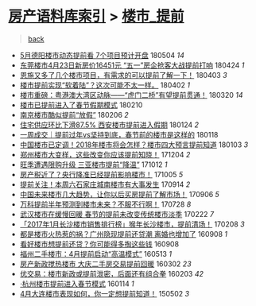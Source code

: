 [房产语料库索引](../../README.md)  > [楼市_提前](楼市_提前.md)
====
> [back](../README.md)

- [5月德阳楼市动态提前看 7个项目预计开盘](http://jkwz.applinzi.com/ittc/7099209133322667014.html#5%E6%9C%88%E5%BE%B7%E9%98%B3%E6%A5%BC%E5%B8%82%E5%8A%A8%E6%80%81%E6%8F%90%E5%89%8D%E7%9C%8B+7%E4%B8%AA%E9%A1%B9%E7%9B%AE%E9%A2%84%E8%AE%A1%E5%BC%80%E7%9B%98) 180504 *14* 
- [东莞楼市4月23日新房价16451元 “五一”房企抢客大战提前打响](http://jkwz.applinzi.com/ittc/7095595325865853969.html#%E4%B8%9C%E8%8E%9E%E6%A5%BC%E5%B8%824%E6%9C%8823%E6%97%A5%E6%96%B0%E6%88%BF%E4%BB%B716451%E5%85%83+%E2%80%9C%E4%BA%94%E4%B8%80%E2%80%9D%E6%88%BF%E4%BC%81%E6%8A%A2%E5%AE%A2%E5%A4%A7%E6%88%98%E6%8F%90%E5%89%8D%E6%89%93%E5%93%8D) 180424 *1* 
- [恩施又多了几个楼市项目，有需求的可以提前了解一下！](http://jkwz.applinzi.com/ittc/7087719652509877259.html#%E6%81%A9%E6%96%BD%E5%8F%88%E5%A4%9A%E4%BA%86%E5%87%A0%E4%B8%AA%E6%A5%BC%E5%B8%82%E9%A1%B9%E7%9B%AE%EF%BC%8C%E6%9C%89%E9%9C%80%E6%B1%82%E7%9A%84%E5%8F%AF%E4%BB%A5%E6%8F%90%E5%89%8D%E4%BA%86%E8%A7%A3%E4%B8%80%E4%B8%8B%EF%BC%81) 180403 *3* 
- [楼市提前实现“软着陆”？这次可能不太一样。](http://jkwz.applinzi.com/ittc/7087326845760701447.html#%E6%A5%BC%E5%B8%82%E6%8F%90%E5%89%8D%E5%AE%9E%E7%8E%B0%E2%80%9C%E8%BD%AF%E7%9D%80%E9%99%86%E2%80%9D%EF%BC%9F%E8%BF%99%E6%AC%A1%E5%8F%AF%E8%83%BD%E4%B8%8D%E5%A4%AA%E4%B8%80%E6%A0%B7%E3%80%82) 180402 *1* 
- [楼市重磅：粤港澳大湾区动脉——“虎门二桥”有望提前贯通！](http://jkwz.applinzi.com/ittc/7082281311509414923.html#%E6%A5%BC%E5%B8%82%E9%87%8D%E7%A3%85%EF%BC%9A%E7%B2%A4%E6%B8%AF%E6%BE%B3%E5%A4%A7%E6%B9%BE%E5%8C%BA%E5%8A%A8%E8%84%89%E2%80%94%E2%80%94%E2%80%9C%E8%99%8E%E9%97%A8%E4%BA%8C%E6%A1%A5%E2%80%9D%E6%9C%89%E6%9C%9B%E6%8F%90%E5%89%8D%E8%B4%AF%E9%80%9A%EF%BC%81) 180320 *14* 
- [楼市已提前进入了春节假期模式](http://jkwz.applinzi.com/ittc/7068203641066750986.html#%E6%A5%BC%E5%B8%82%E5%B7%B2%E6%8F%90%E5%89%8D%E8%BF%9B%E5%85%A5%E4%BA%86%E6%98%A5%E8%8A%82%E5%81%87%E6%9C%9F%E6%A8%A1%E5%BC%8F) 180210  
- [南京楼市酷似提前“放假”](http://jkwz.applinzi.com/ittc/7066895654247203847.html#%E5%8D%97%E4%BA%AC%E6%A5%BC%E5%B8%82%E9%85%B7%E4%BC%BC%E6%8F%90%E5%89%8D%E2%80%9C%E6%94%BE%E5%81%87%E2%80%9D) 180206 *2* 
- [住宅供应环比下滑87.5% 西安楼市提前进入假期](http://jkwz.applinzi.com/ittc/7062102627486008337.html#%E4%BD%8F%E5%AE%85%E4%BE%9B%E5%BA%94%E7%8E%AF%E6%AF%94%E4%B8%8B%E6%BB%9187.5%25+%E8%A5%BF%E5%AE%89%E6%A5%BC%E5%B8%82%E6%8F%90%E5%89%8D%E8%BF%9B%E5%85%A5%E5%81%87%E6%9C%9F) 180124 *2* 
- [一周成交｜提前过年vs坚持到底，春节前的楼市是这样的](http://jkwz.applinzi.com/ittc/7059912278722216976.html#%E4%B8%80%E5%91%A8%E6%88%90%E4%BA%A4%EF%BD%9C%E6%8F%90%E5%89%8D%E8%BF%87%E5%B9%B4vs%E5%9D%9A%E6%8C%81%E5%88%B0%E5%BA%95%EF%BC%8C%E6%98%A5%E8%8A%82%E5%89%8D%E7%9A%84%E6%A5%BC%E5%B8%82%E6%98%AF%E8%BF%99%E6%A0%B7%E7%9A%84) 180118  
- [中国楼市已定调！2018年楼市将会怎样？楼市四大预言提前知道](http://jkwz.applinzi.com/ittc/7054306821131469831.html#%E4%B8%AD%E5%9B%BD%E6%A5%BC%E5%B8%82%E5%B7%B2%E5%AE%9A%E8%B0%83%EF%BC%812018%E5%B9%B4%E6%A5%BC%E5%B8%82%E5%B0%86%E4%BC%9A%E6%80%8E%E6%A0%B7%EF%BC%9F%E6%A5%BC%E5%B8%82%E5%9B%9B%E5%A4%A7%E9%A2%84%E8%A8%80%E6%8F%90%E5%89%8D%E7%9F%A5%E9%81%93) 180103 *3* 
- [郑州楼市大变样，这些改变你应该提前知晓！](http://jkwz.applinzi.com/ittc/7043279795629065232.html#%E9%83%91%E5%B7%9E%E6%A5%BC%E5%B8%82%E5%A4%A7%E5%8F%98%E6%A0%B7%EF%BC%8C%E8%BF%99%E4%BA%9B%E6%94%B9%E5%8F%98%E4%BD%A0%E5%BA%94%E8%AF%A5%E6%8F%90%E5%89%8D%E7%9F%A5%E6%99%93%EF%BC%81) 171204 *2* 
- [旺季遭遇限购升级 三亚楼市提前“降温”](http://jkwz.applinzi.com/ittc/7023546154275570704.html#%E6%97%BA%E5%AD%A3%E9%81%AD%E9%81%87%E9%99%90%E8%B4%AD%E5%8D%87%E7%BA%A7+%E4%B8%89%E4%BA%9A%E6%A5%BC%E5%B8%82%E6%8F%90%E5%89%8D%E2%80%9C%E9%99%8D%E6%B8%A9%E2%80%9D) 171012 *1* 
- [房产税近了？央行降准已经提前影响楼市！](http://jkwz.applinzi.com/ittc/7020864317820503056.html#%E6%88%BF%E4%BA%A7%E7%A8%8E%E8%BF%91%E4%BA%86%EF%BC%9F%E5%A4%AE%E8%A1%8C%E9%99%8D%E5%87%86%E5%B7%B2%E7%BB%8F%E6%8F%90%E5%89%8D%E5%BD%B1%E5%93%8D%E6%A5%BC%E5%B8%82%EF%BC%81) 171005 *5* 
- [提前关注！本周六石家庄城南楼市有大事发生](http://jkwz.applinzi.com/ittc/7013106895706129425.html#%E6%8F%90%E5%89%8D%E5%85%B3%E6%B3%A8%EF%BC%81%E6%9C%AC%E5%91%A8%E5%85%AD%E7%9F%B3%E5%AE%B6%E5%BA%84%E5%9F%8E%E5%8D%97%E6%A5%BC%E5%B8%82%E6%9C%89%E5%A4%A7%E4%BA%8B%E5%8F%91%E7%94%9F) 170914 *2* 
- [中国未来楼市几大趋势，让你以后买房提前了解市场！](http://jkwz.applinzi.com/ittc/7010154348070568976.html#%E4%B8%AD%E5%9B%BD%E6%9C%AA%E6%9D%A5%E6%A5%BC%E5%B8%82%E5%87%A0%E5%A4%A7%E8%B6%8B%E5%8A%BF%EF%BC%8C%E8%AE%A9%E4%BD%A0%E4%BB%A5%E5%90%8E%E4%B9%B0%E6%88%BF%E6%8F%90%E5%89%8D%E4%BA%86%E8%A7%A3%E5%B8%82%E5%9C%BA%EF%BC%81) 170906 *5* 
- [万科提前半年预测到楼市未来？不服不行啊！](http://jkwz.applinzi.com/ittc/6995390417871569936.html#%E4%B8%87%E7%A7%91%E6%8F%90%E5%89%8D%E5%8D%8A%E5%B9%B4%E9%A2%84%E6%B5%8B%E5%88%B0%E6%A5%BC%E5%B8%82%E6%9C%AA%E6%9D%A5%EF%BC%9F%E4%B8%8D%E6%9C%8D%E4%B8%8D%E8%A1%8C%E5%95%8A%EF%BC%81) 170728 *8* 
- [武汉楼市在缓慢回暖 春节的提前未改变传统楼市淡季](http://jkwz.applinzi.com/ittc/6937412143518581764.html#%E6%AD%A6%E6%B1%89%E6%A5%BC%E5%B8%82%E5%9C%A8%E7%BC%93%E6%85%A2%E5%9B%9E%E6%9A%96+%E6%98%A5%E8%8A%82%E7%9A%84%E6%8F%90%E5%89%8D%E6%9C%AA%E6%94%B9%E5%8F%98%E4%BC%A0%E7%BB%9F%E6%A5%BC%E5%B8%82%E6%B7%A1%E5%AD%A3) 170222 *7* 
- [「2017年1月长沙楼市销售排行榜」猴年长沙楼市，提前清场！](http://jkwz.applinzi.com/ittc/6932197942369977349.html#%E3%80%8C2017%E5%B9%B41%E6%9C%88%E9%95%BF%E6%B2%99%E6%A5%BC%E5%B8%82%E9%94%80%E5%94%AE%E6%8E%92%E8%A1%8C%E6%A6%9C%E3%80%8D%E7%8C%B4%E5%B9%B4%E9%95%BF%E6%B2%99%E6%A5%BC%E5%B8%82%EF%BC%8C%E6%8F%90%E5%89%8D%E6%B8%85%E5%9C%BA%EF%BC%81) 170208 *3* 
- [都是楼市火热惹的祸？广州隐现提前还贷潮 离婚也增加了](http://jkwz.applinzi.com/ittc/6875565382508741636.html#%E9%83%BD%E6%98%AF%E6%A5%BC%E5%B8%82%E7%81%AB%E7%83%AD%E6%83%B9%E7%9A%84%E7%A5%B8%EF%BC%9F%E5%B9%BF%E5%B7%9E%E9%9A%90%E7%8E%B0%E6%8F%90%E5%89%8D%E8%BF%98%E8%B4%B7%E6%BD%AE+%E7%A6%BB%E5%A9%9A%E4%B9%9F%E5%A2%9E%E5%8A%A0%E4%BA%86) 160908 *1* 
- [看好楼市想提前还贷？你可能得多掏这些钱](http://jkwz.applinzi.com/ittc/6875466490521846788.html#%E7%9C%8B%E5%A5%BD%E6%A5%BC%E5%B8%82%E6%83%B3%E6%8F%90%E5%89%8D%E8%BF%98%E8%B4%B7%EF%BC%9F%E4%BD%A0%E5%8F%AF%E8%83%BD%E5%BE%97%E5%A4%9A%E6%8E%8F%E8%BF%99%E4%BA%9B%E9%92%B1) 160908  
- [福州二手楼市：4月提前启动“高温模式”](http://jkwz.applinzi.com/ittc/6831627113291318276.html#%E7%A6%8F%E5%B7%9E%E4%BA%8C%E6%89%8B%E6%A5%BC%E5%B8%82%EF%BC%9A4%E6%9C%88%E6%8F%90%E5%89%8D%E5%90%AF%E5%8A%A8%E2%80%9C%E9%AB%98%E6%B8%A9%E6%A8%A1%E5%BC%8F%E2%80%9D) 160513 *1* 
- [房产新政搅热楼市 大庆二手房交易提前回暖](http://jkwz.applinzi.com/ittc/6804903176956281861.html#%E6%88%BF%E4%BA%A7%E6%96%B0%E6%94%BF%E6%90%85%E7%83%AD%E6%A5%BC%E5%B8%82+%E5%A4%A7%E5%BA%86%E4%BA%8C%E6%89%8B%E6%88%BF%E4%BA%A4%E6%98%93%E6%8F%90%E5%89%8D%E5%9B%9E%E6%9A%96) 160302 *23* 
- [优交易：楼市新政或提前泄密，后面还有组合拳](http://jkwz.applinzi.com/ittc/6794518030772077573.html#%E4%BC%98%E4%BA%A4%E6%98%93%EF%BC%9A%E6%A5%BC%E5%B8%82%E6%96%B0%E6%94%BF%E6%88%96%E6%8F%90%E5%89%8D%E6%B3%84%E5%AF%86%EF%BC%8C%E5%90%8E%E9%9D%A2%E8%BF%98%E6%9C%89%E7%BB%84%E5%90%88%E6%8B%B3) 160203 *42* 
- [·杭州楼市提前进入春节模式](http://jkwz.applinzi.com/ittc/6787143617168802820.html#%C2%B7%E6%9D%AD%E5%B7%9E%E6%A5%BC%E5%B8%82%E6%8F%90%E5%89%8D%E8%BF%9B%E5%85%A5%E6%98%A5%E8%8A%82%E6%A8%A1%E5%BC%8F) 160114 *1* 
- [4月大连楼市表现如何，你一定想提前知道！](http://jkwz.applinzi.com/ittc/547650611409041486.html#4%E6%9C%88%E5%A4%A7%E8%BF%9E%E6%A5%BC%E5%B8%82%E8%A1%A8%E7%8E%B0%E5%A6%82%E4%BD%95%EF%BC%8C%E4%BD%A0%E4%B8%80%E5%AE%9A%E6%83%B3%E6%8F%90%E5%89%8D%E7%9F%A5%E9%81%93%EF%BC%81) 150502 *3* 
